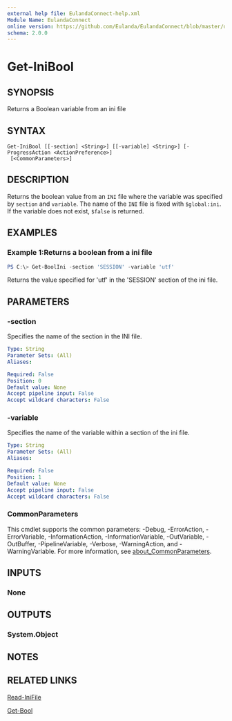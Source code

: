 ```yaml
---
external help file: EulandaConnect-help.xml
Module Name: EulandaConnect
online version: https://github.com/Eulanda/EulandaConnect/blob/master/docs/Get-IniBool.md
schema: 2.0.0
---
```


# Get-IniBool

## SYNOPSIS
Returns a Boolean variable from an ini file

## SYNTAX

```
Get-IniBool [[-section] <String>] [[-variable] <String>] [-ProgressAction <ActionPreference>]
 [<CommonParameters>]
```

## DESCRIPTION
Returns the boolean value from an `INI` file where the variable was specified by `section` and `variable`. The name of the `INI` file is fixed with `$global:ini`. If the variable does not exist, `$false` is returned.

## EXAMPLES

### Example 1:Returns a boolean from a ini file
```powershell
PS C:\> Get-BoolIni -section 'SESSION' -variable 'utf'
```

Returns the value specified for 'utf' in the 'SESSION' section of the ini file.

## PARAMETERS

### -section
Specifies the name of the section in the INI file.

```yaml
Type: String
Parameter Sets: (All)
Aliases:

Required: False
Position: 0
Default value: None
Accept pipeline input: False
Accept wildcard characters: False
```

### -variable
Specifies the name of the variable within a section of the ini file.

```yaml
Type: String
Parameter Sets: (All)
Aliases:

Required: False
Position: 1
Default value: None
Accept pipeline input: False
Accept wildcard characters: False
```


### CommonParameters
This cmdlet supports the common parameters: -Debug, -ErrorAction, -ErrorVariable, -InformationAction, -InformationVariable, -OutVariable, -OutBuffer, -PipelineVariable, -Verbose, -WarningAction, and -WarningVariable. For more information, see [about_CommonParameters](http://go.microsoft.com/fwlink/?LinkID=113216).

## INPUTS

### None

## OUTPUTS

### System.Object
## NOTES

## RELATED LINKS

[Read-IniFile](../functions/Read-IniFile.md)

[Get-Bool](../functions/Get-Bool.md)




